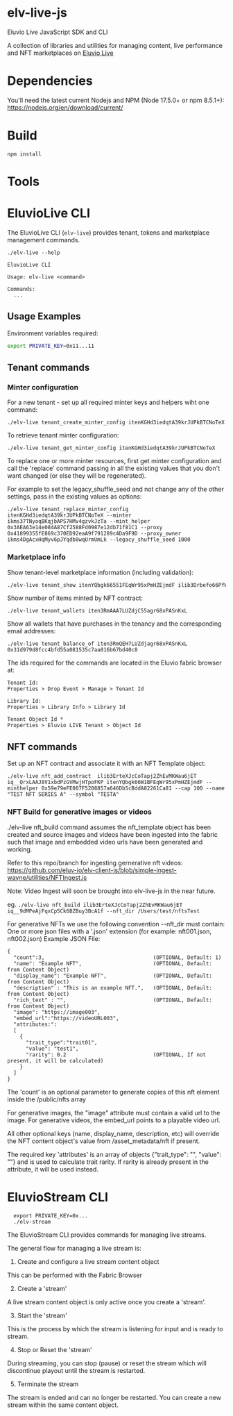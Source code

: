 # elv-live-js

Eluvio Live JavaScript SDK and CLI

A collection of libraries and utilities for managing content, live performance and NFT marketplaces on [Eluvio Live](https://live.eluv.io)

# Dependencies

You'll need the latest current Nodejs and NPM (Node 17.5.0+ or npm 8.5.1+): https://nodejs.org/en/download/current/

# Build

```
npm install
```

# Tools

# EluvioLive CLI

The EluvioLive CLI (`elv-live`) provides tenant, tokens and marketplace management commands.

```
./elv-live --help

EluvioLive CLI

Usage: elv-live <command>

Commands:
  ...
```
## Usage Examples

Environment variables required:

```bash
export PRIVATE_KEY=0x11...11
```

## Tenant commands

### Minter configuration

For a new tenant - set up all required minter keys and helpers wiht one command:

```
./elv-live tenant_create_minter_config itenKGHd3iedqtA39krJUPkBTCNoTeX
```

To retrieve tenant minter configuration:

```
./elv-live tenant_get_minter_config itenKGHd3iedqtA39krJUPkBTCNoTeX

```

To replace one or more minter resources, first get minter configuration and call the 'replace' command passing in all the existing values that you don't want changed (or else they will be regenerated).

For example to set the legacy_shuffle_seed and not change any of the other settings, pass in the existing values as options:

```
./elv-live tenant_replace_minter_config itenKGHd3iedqtA39krJUPkBTCNoTeX --minter ikms37TNyoqBKqjbAPS7HMv4gzvkJzTa --mint_helper 0x3AEA63e14e084A87Cf2588Fd0987e12db71f81C1 --proxy 0x41899355fE869c370ED92eaA9f791289c4Da9F9D --proxy_owner ikms4DgAcxHqMyv6pJYqdb8wqUrmUmLk --legacy_shuffle_seed 1000

```


### Marketplace info

Show tenant-level marketplace information (including validation):

``` bash
./elv-live tenant_show itenYQbgk66551FEqWr95xPmHZEjmdF ilib3Drbefo66PfWvY1NVup4VZFzDJ68  iq__21pxPgnpyYkV666nZ2RhNGYGYdwC --check_cauth ikms2BxjJaireMQXHS55gAiWkuugU5gsjx --check_minter 0x59e79eFE007F5205557a646Db5cBddA82261Ca81
```

Show number of items minted by NFT contract:
```
./elv-live tenant_wallets iten3RmAAA7LUZdjC55agr68xPASnKxL
```

Show all wallets that have purchases in the tenancy and the corresponding email addresses:
```
./elv-live tenant_balance_of iten3RmQEH7LUZdjagr68xPASnKxL 0x31d979d8fcc4bfd55a081535c7aa816b67bd40c8
```
The ids required for the commands are located in the Eluvio fabric browser at:

```
Tenant Id:
Properties > Drop Event > Manage > Tenant Id
```
```
Library Id:
Properties > Library Info > Library Id
```
```
Tenant Object Id *
Properties > Eluvio LIVE Tenant > Object Id
```

## NFT commands

Set up an NFT contract and associate it with an NFT Template object:

```
./elv-live nft_add_contract  ilib3ErteXJcCoTapj2ZhEvMKWau6jET iq__QrxLAAJ8V1xbdPzGVMwjHTpoFKP itenYQbgk66W1BFEqWr95xPmHZEjmdF --minthelper 0x59e79eFE007F5208857a646Db5cBddA82261Ca81 --cap 100 --name "TEST NFT SERIES A" --symbol "TESTA"
```

### NFT Build for generative images or videos

./elv-live nft_build command assumes the nft_template object has been created and source images and videos have been ingested into the fabric such that image and embedded video urls have been generated and working.

Refer to this repo/branch for ingesting gernerative nft videos:
https://github.com/eluv-io/elv-client-js/blob/simple-ingest-wayne/utilities/NFTIngest.js

Note: Video Ingest will soon be brought into elv-live-js in the near future.

eg.
`./elv-live nft_build ilib3ErteXJcCoTapj2ZhEvMKWau6jET iq__9dMPeAjFqxCp5Ck6BZBuy3BcA1f --nft_dir /Users/test/nftsTest`

For generative NFTs we use the following convention --nft_dir must contain:
One or more json files with a '.json' extension (for example: nft001.json, nft002.json)
Example JSON File:
```
{
  "count":3,                                   (OPTIONAL, Default: 1)
  "name": "Example NFT",                       (OPTIONAL, Default: from Content Object)
  "display_name": "Example NFT",               (OPTIONAL, Default: from Content Object)
  "description" : "This is an example NFT.",   (OPTIONAL, Default: from Content Object)
  "rich_text" : "",                            (OPTIONAL, Default: from Content Object)
  "image": "https://image003",
  "embed_url":"https://videoURL003",
  "attributes:":
  [
    {
      "trait_type":"trait01",
      "value": "test1",
      "rarity": 0.2                            (OPTIONAL, If not present, it will be calculated)
    }
  ]
}
```
The 'count' is an optional parameter to generate copies of this nft element inside
the /public/nfts array

For generative images, the "image" attribute must contain a valid url to the image.
For generative videos, the embed_url points to a playable video url.

All other optional keys (name, display_name, description, etc) will override the
NFT content object's value from /asset_metadata/nft if present.

The required key 'attributes' is an array of objects {"trait_type": "", "value": ""}
and is used to calculate trait rarity. If rarity is already present in the attribute,
it will be used instead.

# EluvioStream CLI

```
  export PRIVATE_KEY=0x...
  ./elv-stream

```

The EluvioStream CLI provides commands for managing live streams.

The general flow for managing a live stream is:

1. Create and configure a live stream content object

  This can be performed with the Fabric Browser

2. Create a 'stream'

  A live stream content object is only active once you create a 'stream'.

3. Start the 'stream'

  This is the process by which the stream is listening for input and is ready to stream.

4. Stop or Reset the 'stream'

  During streaming, you can stop (pause) or reset the stream which will discontinue playout until the stream is restarted.

5. Terminate the stream

  The stream is ended and can no longer be restarted.  You can create a new stream within
  the same content object.

